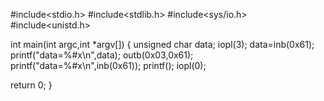 #include<stdio.h>
#include<stdlib.h>
#include<sys/io.h>
#include<unistd.h>

int main(int argc,int *argv[])
{
  unsigned char data;
  iopl(3);
  data=inb(0x61);
  printf("data=%#x\n",data);
  outb(0x03,0x61);
  printf("data=%#x\n",inb(0x61));
  printf();
  iopl(0);
  
  return 0;
}
